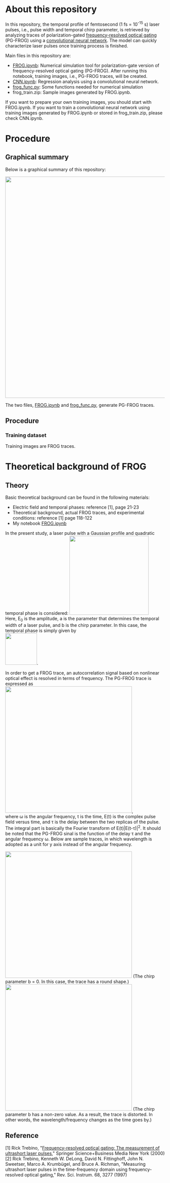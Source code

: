 # About this repository
In this repository, the temporal profile of femtosecond (1 fs = 10<sup>-15</sup> s) laser pulses, i.e., pulse width and temporal chirp parameter, is retrieved by analyzing traces of polarization-gated [frequency-resolved optical gating](https://en.wikipedia.org/wiki/Frequency-resolved_optical_gating) (PG-FROG) using a [convolutional neural network](https://en.wikipedia.org/wiki/Convolutional_neural_network). The model can quickly characterize laser pulses once training process is finished.  
  
Main files in this repository are:
- [FROG.ipynb](https://github.com/ksonod/scientific_works/blob/master/convnet_for_pg-frog/FROG.ipynb): Numerical simulation tool for polarization-gate version of frequency-resolved optical gating (PG-FROG). After running this notebook, training images, i.e., PG-FROG traces, will be created. 
- [CNN.ipynb](https://github.com/ksonod/scientific_works/blob/master/convnet_for_pg-frog/CNN.ipynb): Regression analysis using a convolutional neural network.
- [frog_func.py](https://github.com/ksonod/scientific_works/blob/master/convnet_for_pg-frog/frog_func.py): Some functions needed for numerical simulation 
- frog_train.zip: Sample images generated by FROG.ipynb.        
  
If you want to prepare your own training images, you should start with FROG.ipynb. If you want to train a convolutional neural network using training images generated by FROG.ipynb or stored in frog_train.zip, please check CNN.ipynb. 

# Procedure
## Graphical summary
Below is a graphical summary of this repository:    
  
<img src="https://i.imgur.com/nvTHmaU.png" width="700px">      

The two files, [FROG.ipynb](https://github.com/ksonod/scientific_works/blob/master/convnet_for_pg-frog/FROG.ipynb) and [frog_func.py](https://github.com/ksonod/scientific_works/blob/master/convnet_for_pg-frog/frog_func.py), generate PG-FROG traces. 

## Procedure
### Training dataset
Training images are FROG traces. 


  
# Theoretical background of FROG
## Theory
Basic theoretical background can be found in the following materials:
- Electric field and temporal phases: reference [1], page 21-23
- Theoretical background, actual FROG traces, and experimental conditions: reference [1] page 118-122   
- My notebook [FROG.ipynb](https://github.com/ksonod/scientific_works/blob/master/convnet_for_pg-frog/FROG.ipynb) 
 
In the present study, a laser pulse with a Gaussian profile and quadratic temporal phase is considered:
<img src="https://i.imgur.com/RoRvQMj.png" width="250px">        
Here, E<sub>0</sub> is the amplitude, a is the parameter that determines the temporal width of a laser pulse, and b is the chirp parameter. In this case, the temporal phase is simply given by   
<img src="https://i.imgur.com/ron2a0x.png" width="100px">.   
   
In order to get a FROG trace, an autocorrelation signal based on nonlinear optical effect is resolved in terms of frequency. The PG-FROG trace is expressed as    
<img src="https://i.imgur.com/gVCHdrZ.png" width="400px">,      
where &omega; is the angular frequency, t is the time, E(t) is the complex pulse field versus time, and &tau; is the delay between the two replicas of the pulse. The integral part is basically the Fourier transform of E(t)|E(t-&tau;)|<sup>2</sup>. It should be noted that the PG-FROG sinal is the function of the delay &tau; and the angular frequency &omega;. Below are sample traces, in which wavelength is adopted as a unit for y axis instead of the angular frequency.   
  
<img src="https://i.imgur.com/S15uHzS.png" width="400px">  
(The chirp parameter b = 0. In this case, the trace has a round shape.)    
     
       
<img src="https://i.imgur.com/5dDpsIx.png" width="400px">  
(The chirp parameter b has a non-zero value. As a result, the trace is distorted. In other words, the wavelength/frequency changes as the time goes by.)

   
## Reference
[1] Rick Trebino, "[Frequency-resolved optical gating: The measurement of ultrashort laser pulses](https://link.springer.com/book/10.1007/978-1-4615-1181-6)," Springer Science+Business Media New York (2000)  
[2] Rick Trebino, Kenneth W. DeLong, David N. Fittinghoff, John N. Sweetser, Marco A. Krumbügel, and Bruce A. Richman, "Measuring ultrashort laser pulses in the time-frequency domain using frequency-resolved optical gating," Rev. Sci. Instrum. 68, 3277 (1997)

